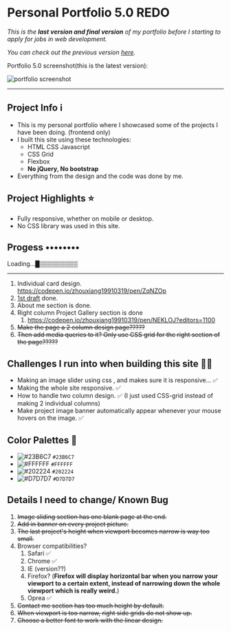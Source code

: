 # Personal Portfolio 5.0 REDO

*This is the **last version and final version** of my portfolio before I starting to apply for jobs in web development.*

*You can check out the previous version [here](https://codepen.io/zhouxiang19910319/pen/bKJEPB).*

Portfolio 5.0 screenshot(this is the latest version):

![portfolio screenshot](https://res.cloudinary.com/zzrot/image/upload/v1543396463/Personal%20Portfolio%20Collection/Personal%20Portfolio%20Site%20Images/portfolio_5.0_8.25.53_AM.jpg)

---

## Project Info ℹ️

* This is my personal portfolio where I showcased some of the projects I have been doing. (frontend only)
* I built this site using these technologies: 
  * HTML CSS Javascript
  * CSS Grid
  * Flexbox
  * **No jQuery, No bootstrap**
* Everything from the design and the code was done by me.

## Project Highlights ⭐️

* Fully responsive, whether on mobile or desktop.
* No CSS library was used in this site.



## Progess ••••••••

Loading…█▒▒▒▒▒▒▒▒▒

---



1. Individual card design. https://codepen.io/zhouxiang19910319/pen/ZqNZOp
2. [1st draft](https://res.cloudinary.com/zzrot/image/upload/v1540980813/Personal%20Portfolio%20Collection/Personal%20Portfolio%20Site%20Images/1st_draft.png) done. 
3. About me section is done.
4. Right column Project Gallery section is done
   1. https://codepen.io/zhouxiang19910319/pen/NEKLOJ?editors=1100 
5. ~~Make the page a 2 column design page?????~~
6. ~~Then add media queries to it? Only use CSS grid for the right section of the page?????~~

## Challenges I run into when building this site 🤦‍♂️

* Making an image slider using css , and makes sure it is responsive... ✅
* Making the whole site responsive. ✅
* How to handle two column design. ✅ (I just used CSS-grid instead of making 2 individual columns)
* Make project image banner automatically appear whenever your mouse hovers on the image. ✅





## Color Palettes 🎨

- ![#23B6C7](https://placehold.it/15/23B6C7/000000?text=+) `#23B6C7`
- ![#FFFFFF](https://placehold.it/15/ffffff/000000?text=+) `#FFFFFF`
- ![#202224](https://placehold.it/15/202224/000000?text=+) `#202224`
- ![#D7D7D7](https://placehold.it/15/d7d7d7/000000?text=+) `#D7D7D7`


## Details I need to change/ Known Bug

1. ~~Image sliding section has one blank page at the end.~~
2. ~~Add in banner on every project picture.~~
3. ~~The last project's height when viewport becomes narrow is way too small.~~
4. Browser compatibilities? 
   1. Safari ✅
   2. Chrome ✅
   3. IE (version??)
   4. Firefox? (**Firefox will display horizontal bar when you narrow your viewport to a certain extent, instead of narrowing down the whole viewport which is really weird.**)
   5. Oprea ✅
5. ~~Contact me section has too much height by default.~~
6. ~~When viewport is too narrow, right side grids do not show up.~~
7. ~~Choose a better font to work with the linear design.~~




